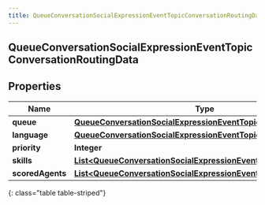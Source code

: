 ```yaml
---
title: QueueConversationSocialExpressionEventTopicConversationRoutingData
---
```

## QueueConversationSocialExpressionEventTopicConversationRoutingData


## Properties

| Name | Type | Description | Notes |
| ------------ | ------------- | ------------- | ------------- |
| **queue** | [**QueueConversationSocialExpressionEventTopicUriReference**](QueueConversationSocialExpressionEventTopicUriReference.html) |  |  [optional] |
| **language** | [**QueueConversationSocialExpressionEventTopicUriReference**](QueueConversationSocialExpressionEventTopicUriReference.html) |  |  [optional] |
| **priority** | **Integer** |  |  [optional] |
| **skills** | [**List&lt;QueueConversationSocialExpressionEventTopicUriReference&gt;**](QueueConversationSocialExpressionEventTopicUriReference.html) |  |  [optional] |
| **scoredAgents** | [**List&lt;QueueConversationSocialExpressionEventTopicScoredAgent&gt;**](QueueConversationSocialExpressionEventTopicScoredAgent.html) |  |  [optional] |
{: class="table table-striped"}



